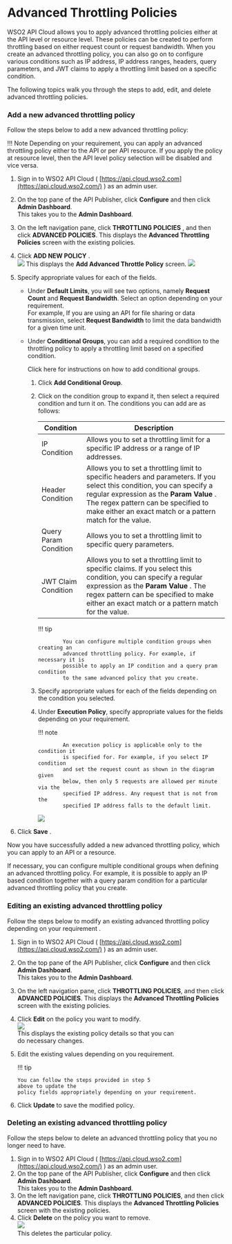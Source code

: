 # Advanced Throttling Policies

WSO2 API Cloud allows you to apply advanced throttling policies either
at the API level or resource level. These policies can be created to
perform throttling based on either request count or request bandwidth.
When you create an advanced throttling policy, you can also go on to
configure various conditions such as IP address, IP address ranges,
headers, query parameters, and JWT claims to apply a throttling limit
based on a specific condition.

The following topics walk you through the steps to add, edit, and delete
advanced throttling policies.

### Add a new advanced throttling policy

Follow the steps below to add a new advanced throttling policy:

!!! Note
     Depending on your requirement, you can apply an advanced throttling
policy either to the API or per API resource. If you apply the policy at
resource level, then the API level policy selection will be disabled and
vice versa.


1.  Sign in to WSO2 API Cloud (
    [https://api.cloud.wso2.com](https://api.cloud.wso2.com/) ) as an
    admin user.
2.  On the top pane of the API Publisher, click **Configure** and then
    click **Admin Dashboard**.    
    This takes you to the **Admin Dashboard**.
3.  On the left navigation pane, click **THROTTLING POLICIES** , and
    then click **ADVANCED POLICIES**. This displays the **Advanced
    Throttling Policies** screen with the existing policies.
4.  Click **ADD NEW POLICY** .  
    ![](../../assets/img/learn/control-api-traffic/new-advanced-policy.png) 
    This displays the **Add Advanced Throttle Policy** screen.
    ![](../../assets/img/learn/control-api-traffic/add-new-advanced-policy.png) 
5.  Specify appropriate values for each of the fields.  
    -   Under **Default Limits**, you will see two options, namely
        **Request Count** and **Request Bandwidth**. Select an option
        depending on your requirement.  
        For example, If you are using an API for file sharing or data
        transmission, select **Request Bandwidth** to limit the data
        bandwidth for a given time unit.
    -   Under **Conditional Groups**, you can add a required condition
        to the throttling policy to apply a throttling limit based on a
        specified condition.

        Click here for instructions on how to add conditional groups.

        1.  Click **Add Conditional Group**.
        2.  Click on the condition group to expand it, then select a
            required condition and turn it on. The conditions you can
            add are as follows:

            | Condition             | Description                                                                                                                                                                                                                                                             |
            |-----------------------|-------------------------------------------------------------------------------------------------------------------------------------------------------------------------------------------------------------------------------------------------------------------------|
            | IP Condition          | Allows you to set a throttling limit for a specific IP address or a range of IP addresses.                                                                                                                                                                              |
            | Header Condition      | Allows you to set a throttling limit to specific headers and parameters. If you select this condition, you can specify a regular expression as the **Param Value** . The regex pattern can be specified to make either an exact match or a pattern match for the value. |
            | Query Param Condition | Allows you to set a throttling limit to specific query parameters.                                                                                                                                                                                                      |
            | JWT Claim Condition   | Allows you to set a throttling limit to specific claims. If you select this condition, you can specify a regular expression as the **Param Value** . The regex pattern can be specified to make either an exact match or a pattern match for the value.                 |

            !!! tip
            
                        You can configure multiple condition groups when creating an
                        advanced throttling policy. For example, if necessary it is
                        possible to apply an IP condition and a query pram condition
                        to the same advanced policy that you create.
            

        3.  Specify appropriate values for each of the fields depending
            on the condition you selected.

        4.  Under **Execution Policy**, specify appropriate values for
            the fields depending on your requirement.

            !!! note
            
                        An execution policy is applicable only to the condition it
                        is specified for. For example, if you select IP condition
                        and set the request count as shown in the diagram given
                        below, then only 5 requests are allowed per minute via the
                        specified IP address. Any request that is not from the
                        specified IP address falls to the default limit.
            

            ![](../../assets/img/learn/control-api-traffic/add-conditional-group.png)

6.  Click **Save** .

Now you have successfully added a new advanced throttling policy, which
you can apply to an API or a resource.

If necessary, you can configure multiple conditional groups when
defining an advanced throttling policy. For example, it is possible to
apply an IP based condition together with a query param condition for a
particular advanced throttling policy that you create.

### Editing an existing advanced throttling policy

Follow the steps below to modify an existing advanced throttling policy
depending on your requirement .

1.  Sign in to WSO2 API Cloud (
    [https://api.cloud.wso2.com](https://api.cloud.wso2.com/) ) as an
    admin user.
2.  On the top pane of the API Publisher, click **Configure** and then
    click **Admin Dashboard**.   
    This takes you to the **Admin Dashboard**.
3.  On the left navigation pane, click **THROTTLING POLICIES**, and
    then click **ADVANCED POLICIES**. This displays the **Advanced
    Throttling Policies** screen with the existing policies.
4.  Click **Edit** on the policy you want to modify.  
    ![](../../assets/img/learn/control-api-traffic/edit-advanced-policy.png)  
    This displays the existing policy details so that you can
    do necessary changes.
5.  Edit the existing values depending on you requirement.

    !!! tip
    
        You can follow the steps provided in step 5
        above to update the
        policy fields appropriately depending on your requirement.
    

6.  Click **Update** to save the modified policy.

### Deleting an existing advanced throttling policy

Follow the steps below to delete an advanced throttling policy that you
no longer need to have.

1.  Sign in to WSO2 API Cloud (
    [https://api.cloud.wso2.com](https://api.cloud.wso2.com/) ) as an
    admin user.
2.  On the top pane of the API Publisher, click **Configure** and then
    click **Admin Dashboard**.   
    This takes you to the **Admin Dashboard**.
3.  On the left navigation pane, click **THROTTLING POLICIES**, and
    then click **ADVANCED POLICIES**. This displays the **Advanced
    Throttling Policies** screen with the existing policies.
4.  Click **Delete** on the policy you want to remove.  
    ![](../../assets/img/learn/control-api-traffic/delete-advanced-policy.png)  
    This deletes the particular policy.
